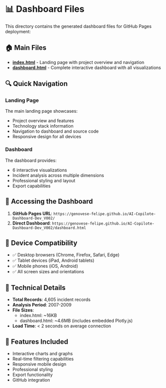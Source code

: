 # 📊 Dashboard Files

This directory contains the generated dashboard files for GitHub Pages deployment:

## 🏠 Main Files

- **[index.html](index.html)** - Landing page with project overview and navigation
- **[dashboard.html](dashboard.html)** - Complete interactive dashboard with all visualizations

## 🔍 Quick Navigation

### Landing Page
The main landing page showcases:
- Project overview and features
- Technology stack information
- Navigation to dashboard and source code
- Responsive design for all devices

### Dashboard
The dashboard provides:
- 6 interactive visualizations
- Incident analysis across multiple dimensions
- Professional styling and layout
- Export capabilities

## 🚀 Accessing the Dashboard

1. **GitHub Pages URL**: `https://genovese-felipe.github.io/AI-Copilote-Dashboard-Dev_V002/`
2. **Direct Dashboard**: `https://genovese-felipe.github.io/AI-Copilote-Dashboard-Dev_V002/dashboard.html`

## 📱 Device Compatibility

- ✅ Desktop browsers (Chrome, Firefox, Safari, Edge)
- ✅ Tablet devices (iPad, Android tablets)
- ✅ Mobile phones (iOS, Android)
- ✅ All screen sizes and orientations

## 🔧 Technical Details

- **Total Records**: 4,605 incident records
- **Analysis Period**: 2007-2009
- **File Sizes**: 
  - index.html: ~16KB
  - dashboard.html: ~4.6MB (includes embedded Plotly.js)
- **Load Time**: < 2 seconds on average connection

## 🌟 Features Included

- Interactive charts and graphs
- Real-time filtering capabilities
- Responsive mobile design
- Professional styling
- Export functionality
- GitHub integration
